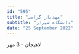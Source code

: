```yaml
---
id: "595"
title: "مهدیار گرامی"
subtitle: "دانشگاه شیراز"
date: "25 September 2022"
---
```


لاهیجان - 3 مهر 
